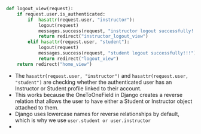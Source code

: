 ```py
def logout_view(request):
    if request.user.is_authenticated:
        if  hasattr(request.user, "instructor"):
            logout(request)
            messages.success(request, "instructor logout successfully!!!")
            return redirect("instructor_logout_view")
        elif hasattr(request.user, "student"):
            logout(request)
            messages.success(request, "student logout successfully!!!")
            return redirect("logout_view")
    return redirect("home_view")
```

- The `hasattr(request.user, "instructor")` and `hasattr(request.user, "student")` are checking whether the authenticated user has an Instructor or Student profile linked to their account.
- This works because the OneToOneField in Django creates a reverse relation that allows the user to have either a Student or Instructor object attached to them.
- Django uses lowercase names for reverse relationships by default, which is why we use `user.student or user.instructor`
-
